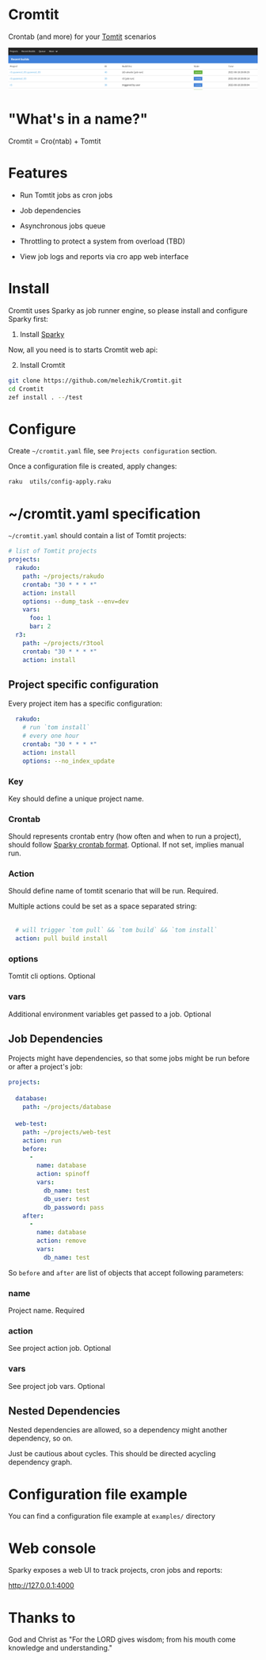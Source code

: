 # Cromtit

Crontab (and more) for your [Tomtit](https://github.com/melezhik/Tomtit) scenarios

![web ui](samples/web-ui.jpeg)

# "What's in a name?"

Cromtit =  Cro(ntab) + Tomtit 

# Features

* Run Tomtit jobs as cron jobs

* Job dependencies 

* Asynchronous jobs queue 

* Throttling to protect a system from overload (TBD)

* View job logs and reports via cro app web interface

# Install

Cromtit uses Sparky as job runner engine, so please install
and configure Sparky first:

1. Install [Sparky](https://github.com/melezhik/sparky#installation)

Now, all you need is to starts Cromtit web api:

2. Install Cromtit

```bash
git clone https://github.com/melezhik/Cromtit.git
cd Cromtit
zef install . --/test
```

# Configure

Create `~/cromtit.yaml` file, see `Projects configuration` section. 

Once a configuration file is created, apply changes:

```bash
raku  utils/config-apply.raku
```

# ~/cromtit.yaml specification

 `~/cromtit.yaml` should contain a list of Tomtit projects:

```yaml
# list of Tomtit projects
projects:
  rakudo:
    path: ~/projects/rakudo
    crontab: "30 * * * *"
    action: install
    options: --dump_task --env=dev
    vars: 
      foo: 1
      bar: 2
  r3:
    path: ~/projects/r3tool
    crontab: "30 * * * *"
    action: install
```

## Project specific configuration

Every project item  has a specific configuration:

```yaml
  rakudo:
    # run `tom install`
    # every one hour
    crontab: "30 * * * *"
    action: install
    options: --no_index_update
```

### Key

Key should define a unique project name.

### Crontab

Should represents crontab entry (how often and when to run a project), should
follow [Sparky crontab format](https://github.com/melezhik/sparky#run-by-cron). 
Optional. If not set, implies manual run.

### Action

Should define name of tomtit scenario that will be run. Required.

Multiple actions could be set as a space separated string:

```yaml

  # will trigger `tom pull` && `tom build` && `tom install`
  action: pull build install
```
 
### options

Tomtit cli options. Optional

### vars

Additional environment variables get passed to a job. Optional

## Job Dependencies

Projects might have dependencies, so that some jobs might be run before or after
a project's job:


```yaml
projects:

  database:
    path: ~/projects/database

  web-test:
    path: ~/projects/web-test
    action: run
    before: 
      -
        name: database
        action: spinoff
        vars:
          db_name: test
          db_user: test
          db_password: pass
    after:
      - 
        name: database
        action: remove 
        vars:
          db_name: test
```

So `before` and `after` are list of objects that accept following parameters:

### name

Project name. Required

### action

See project action job. Optional

### vars

See project job vars. Optional

## Nested Dependencies

Nested dependencies are allowed, so a dependency might another dependency, so on.

Just be cautious about cycles. This should be directed acycling dependency graph.
 
# Configuration file example

You can find a configuration file example at `examples/` directory

# Web console

Sparky exposes a web UI to track projects, cron jobs and reports:

http://127.0.0.1:4000

# Thanks to

God and Christ as "For the LORD gives wisdom; from his mouth come knowledge and understanding."


